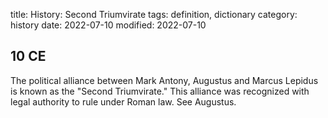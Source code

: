 title: History: Second Triumvirate
tags: definition, dictionary
category: history
date: 2022-07-10
modified: 2022-07-10


 10 CE
-
The political alliance
 between Mark Antony, Augustus
 and Marcus Lepidus is known as
 the "Second Triumvirate." This alliance was recognized with legal
 authority to rule under Roman law. See Augustus.




